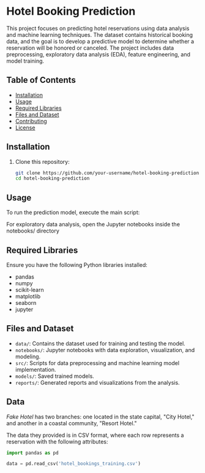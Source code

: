 # Hotel Booking Prediction

This project focuses on predicting hotel reservations using data analysis and machine learning techniques. The dataset contains historical booking data, and the goal is to develop a predictive model to determine whether a reservation will be honored or canceled. The project includes data preprocessing, exploratory data analysis (EDA), feature engineering, and model training.

## Table of Contents
- [Installation](#installation)
- [Usage](#usage)
- [Required Libraries](#required-libraries)
- [Files and Dataset](#files-and-dataset)
- [Contributing](#contributing)
- [License](#license)




## Installation

1. Clone this repository:
   ```bash
   git clone https://github.com/your-username/hotel-booking-prediction.git
   cd hotel-booking-prediction
## Usage
To run the prediction model, execute the main script:


For exploratory data analysis, open the Jupyter notebooks inside the notebooks/ directory


## Required Libraries
Ensure you have the following Python libraries installed:

- pandas
- numpy
- scikit-learn
- matplotlib
- seaborn
- jupyter


## Files and Dataset
 - `data/`: Contains the dataset used for training and testing the model.
- `notebooks/`: Jupyter notebooks with data exploration, visualization, and modeling.
- `src/`: Scripts for data preprocessing and machine learning model implementation.
- `models/`: Saved trained models.
- `reports/`: Generated reports and visualizations from the analysis.

## Data

*Fake Hotel* has two branches: one located in the state capital, "City Hotel," and another in a coastal community, "Resort Hotel."

The data they provided is in CSV format, where each row represents a reservation with the following attributes:

```python
import pandas as pd

data = pd.read_csv('hotel_bookings_training.csv')
```